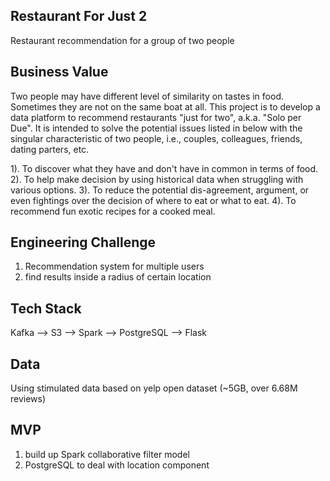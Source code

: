 ## Restaurant For Just 2
Restaurant recommendation for a group of two people


## Business Value
Two people may have different level of similarity on tastes in food. Sometimes they are not on the same boat at all. This project is to develop a data platform to recommend restaurants "just for two", a.k.a. "Solo per Due". It is intended to solve the potential issues listed in below with the singular characteristic of two people, i.e., couples, colleagues, friends, dating parters, etc.

1). To discover what they have and don't have in common in terms of food.
2). To help make decision by using historical data when struggling with various options.
3). To reduce the potential dis-agreement, argument, or even fightings over the decision of where to eat or what to eat.
4). To recommend fun exotic recipes for a cooked meal.


## Engineering Challenge
1. Recommendation system for multiple users
2. find results inside a radius of certain location


## Tech Stack
Kafka --> S3 --> Spark --> PostgreSQL --> Flask


## Data
Using stimulated data based on yelp open dataset (~5GB, over 6.68M reviews)


## MVP
1. build up Spark collaborative filter model
2. PostgreSQL to deal with location component
